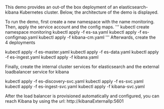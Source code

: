 This demo provides an out-of the box deployment of an elasticsearch-kibana Kubernetes cluster. Below, the architecture of the demo is displayed.


To run the demo, first create a new namespace with the name monitoring. Then, apply the service account and the config maps.
'''
kubectl create namespace monitoring
kubectl apply -f es-sa.yaml
kubectl apply -f es-configmap.yaml
kubectl apply -f kibana-cm.yaml
'''
Afterwards, create the 4 deployments

kubectl apply -f es-master.yaml
kubectl apply -f es-data.yaml
kubectl apply -f es-ingest.yaml
kubectl apply -f kibana.yaml

Finally, create the internal cluster services for elasticsearch and the external loadbalancer service for kibana

kubectl apply -f es-discovery-svc.yaml
kubectl apply -f es-svc.yaml
kubectl apply -f es-ingest-svc.yaml
kubectl apply -f kibana-svc.yaml

After the load balancer is provisioned automatically and configured, you can reach Kibana by using the url:
http://kibanaExternalIp:5601
